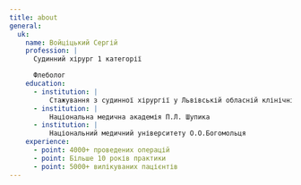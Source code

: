 ```yaml
---
title: about
general:
  uk:
    name: Войціцький Сергій
    profession: |
      Судинний хірург 1 категорії

      Флеболог
    education:
      - institution: |
          Стажування з судинної хірургії у Львівській обласній клінічній лікарні
      - institution: |
          Національна медична академія П.Л. Шупика
      - institution: |
          Національний медичний університету О.О.Богомольця
    experience:
      - point: 4000+ проведених операцій
      - point: Більше 10 років практики
      - point: 5000+ вилікуваних пацієнтів
---
```

